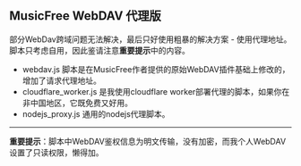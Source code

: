 ## MusicFree WebDAV 代理版
部分WebDav跨域问题无法解决，最后只好使用粗暴的解决方案 - 使用代理地址。脚本只考虑自用，因此鉴请注意**重要提示**中的内容。

- webdav.js 脚本是在MusicFree作者提供的原始WebDAV插件基础上修改的，增加了请求代理地址。
- cloudflare_worker.js 是我使用cloudflare worker部署代理的脚本，如果你在非中国地区，它既免费又好用。
- nodejs_proxy.js 通用的nodejs代理脚本。

---
**重要提示**：脚本中WebDAV鉴权信息为明文传输，没有加密，而我个人WebDAV设置了只读权限，懒得加。